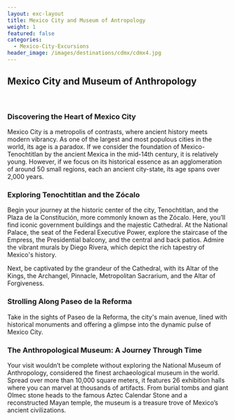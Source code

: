 ```yaml
---
layout: exc-layout
title: Mexico City and Museum of Antropology
weight: 1
featured: false
categories:
  - Mexico-City-Excursions
header_image: /images/destinations/cdmx/cdmx4.jpg
---
```

## Mexico City and Museum of Anthropology  
&nbsp;  

### Discovering the Heart of Mexico City

Mexico City is a metropolis of contrasts, where ancient history meets modern vibrancy. As one of the largest and most populous cities in the world, its age is a paradox. If we consider the foundation of Mexico-Tenochtitlan by the ancient Mexica in the mid-14th century, it is relatively young. However, if we focus on its historical essence as an agglomeration of around 50 small regions, each an ancient city-state, its age spans over 2,000 years.

### Exploring Tenochtitlan and the Zócalo

Begin your journey at the historic center of the city, Tenochtitlan, and the Plaza de la Constitución, more commonly known as the Zócalo. Here, you’ll find iconic government buildings and the majestic Cathedral. At the National Palace, the seat of the Federal Executive Power, explore the staircase of the Empress, the Presidential balcony, and the central and back patios. Admire the vibrant murals by Diego Rivera, which depict the rich tapestry of Mexico's history.

Next, be captivated by the grandeur of the Cathedral, with its Altar of the Kings, the Archangel, Pinnacle, Metropolitan Sacrarium, and the Altar of Forgiveness.

### Strolling Along Paseo de la Reforma

Take in the sights of Paseo de la Reforma, the city's main avenue, lined with historical monuments and offering a glimpse into the dynamic pulse of Mexico City.

### The Anthropological Museum: A Journey Through Time

Your visit wouldn’t be complete without exploring the National Museum of Anthropology, considered the finest archaeological museum in the world. Spread over more than 10,000 square meters, it features 26 exhibition halls where you can marvel at thousands of artifacts. From burial tombs and giant Olmec stone heads to the famous Aztec Calendar Stone and a reconstructed Mayan temple, the museum is a treasure trove of Mexico’s ancient civilizations.
